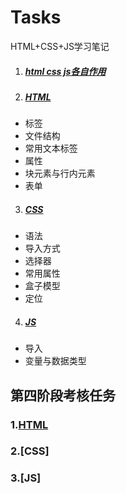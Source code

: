 # Tasks

HTML+CSS+JS学习笔记

1. ##### [html css js各自作用](E:/Git/Tasks/HTML+CSS+JS.md)

2. ##### [HTML](E:/Git/Tasks/HTML+CSS+JS.md#2)

+ 标签
+ 文件结构
+ 常用文本标签
+ 属性
+ 块元素与行内元素
+ 表单

3. ##### [CSS](E:/Git/Tasks/HTML+CSS+JS.md#C-3)

+ 语法
+ 导入方式
+ 选择器
+ 常用属性
+ 盒子模型
+ 定位

4. ##### [JS](E:/Git/Tasks/HTML+CSS+JS.md#4)

+ 导入
+ 变量与数据类型

## 第四阶段考核任务
### 1.[HTML](https://github.com/gjyovo/Tasks/blob/main/docs/4%E6%8B%9B%E6%96%B0%E7%BD%91%E7%AB%99%E5%A4%8D%E5%88%BB/css.css)
### 2.[CSS]
### 3.[JS]
